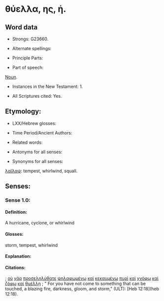 # θύελλα, ης, ἡ.

<!-- Status: S2=NeedsFinalCheck -->
<!-- Lexica used for edits: BDAG, FFM, LN, A-S  -->

## Word data

* Strongs: G23660.


* Alternate spellings:

* Principle Parts: 

* Part of speech: 

[Noun](http://ugg.readthedocs.io/en/latest/noun.html). 

* Instances in the New Testament: 1.

* All Scriptures cited: Yes.

## Etymology:   

* LXX/Hebrew glosses: 

* Time Period/Ancient Authors: 

* Related words: 

* Antonyms for all senses:

* Synonyms for all senses: 

[λαῖλαψ](../G29780/01.md): tempest, whirlwind, squall.

## Senses:

### Sense  1.0: 

#### Definition: 

A hurricane, cyclone, or whirlwind

#### Glosses: 

storm, tempest, whirlwind

#### Explanation: 

#### Citations: 

; [οὐ](../G37560/01.md) [γὰρ](../G10630/01.md) [προσεληλύθατε](../G43340/01.md) [ψηλαφωμένῳ](../G55840/01.md) [καὶ](../G25320/01.md) [κεκαυμένῳ](../G25450/01.md) [πυρὶ](../G44420/01.md) [καὶ](../G25320/01.md) [γνόφῳ](../G11050/01.md) [καὶ](../G25320/01.md) [ζόφῳ](../G22170/01.md) [καὶ](../G25320/01.md) [θυέλλῃ](../G23660/01.md)
; " For you have not come to something that can be touched, a blazing fire, darkness, gloom, and storm," (ULT): 
[Heb 12:18](heb 12:18).
